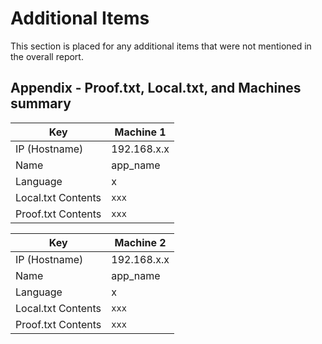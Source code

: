 # Additional Items

This section is placed for any additional items that were not mentioned in the overall report.

## Appendix - Proof.txt, Local.txt, and Machines summary

Key                | Machine 1
-------------------|-----------------------------------
IP (Hostname)      | 192.168.x.x
Name               | app_name
Language           | x
Local.txt Contents | `xxx`
Proof.txt Contents | `xxx`

Key                | Machine 2
-------------------|-----------------------------------
IP (Hostname)      | 192.168.x.x
Name               | app_name
Language           | x
Local.txt Contents | `xxx`
Proof.txt Contents | `xxx`
